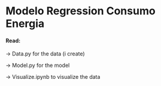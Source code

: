 # Modelo Regression Consumo Energia

#### Read:
-> Data.py for the data (i create) 

-> Model.py for the model

-> Visualize.ipynb to visualize the data

